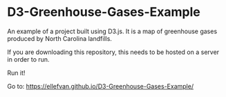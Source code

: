 # D3-Greenhouse-Gases-Example
An example of a project built using D3.js. It is a map of greenhouse gases produced by North Carolina landfills.

If you are downloading this repository, this needs to be hosted on a server in order to run.

Run it!

Go to: https://ellefvan.github.io/D3-Greenhouse-Gases-Example/
